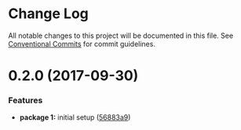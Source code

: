 # Change Log

All notable changes to this project will be documented in this file.
See [Conventional Commits](https://conventionalcommits.org) for commit guidelines.

<a name="0.2.0"></a>
# 0.2.0 (2017-09-30)


### Features

* **package 1:** initial setup ([56883a9](https://github.com/fczuardi/lerna-test/commit/56883a9))
